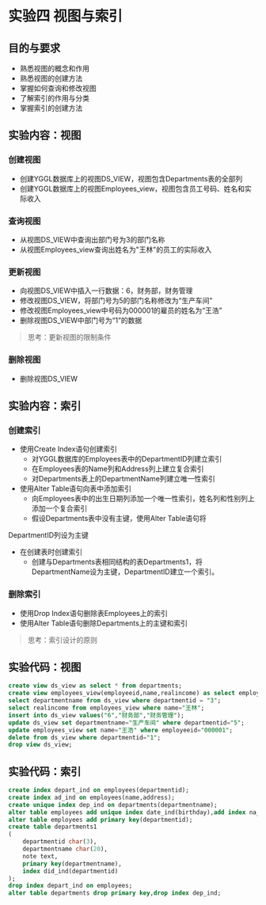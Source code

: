 # 实验四 视图与索引
## 目的与要求
- 熟悉视图的概念和作用
- 熟悉视图的创建方法
- 掌握如何查询和修改视图
- 了解索引的作用与分类
- 掌握索引的创建方法

## 实验内容：视图
### 创建视图
- 创建YGGL数据库上的视图DS_VIEW，视图包含Departments表的全部列
- 创建YGGL数据库上的视图Employees_view，视图包含员工号码、姓名和实际收入
### 查询视图
- 从视图DS_VIEW中查询出部门号为3的部门名称
- 从视图Employees_view查询出姓名为"王林"的员工的实际收入
### 更新视图
- 向视图DS_VIEW中插入一行数据：6，财务部，财务管理
- 修改视图DS_VIEW，将部门号为5的部门名称修改为“生产车间”
- 修改视图Employees_view中号码为000001的雇员的姓名为“王浩”
- 删除视图DS_VIEW中部门号为“1”的数据
> 思考：更新视图的限制条件

### 删除视图
- 删除视图DS_VIEW

## 实验内容：索引
### 创建索引
- 使用Create Index语句创建索引
  - 对YGGL数据库的Employees表中的DepartmentID列建立索引
  - 在Employees表的Name列和Address列上建立复合索引
  - 对Departments表上的DepartmentName列建立唯一性索引
- 使用Alter Table语句向表中添加索引
  - 向Employees表中的出生日期列添加一个唯一性索引，姓名列和性别列上添加一个复合索引
  - 假设Departments表中没有主键，使用Alter Table语句将

DepartmentID列设为主键
- 在创建表时创建索引
  - 创建与Departments表相同结构的表Departments1，将DepartmentName设为主键，DepartmentID建立一个索引。

### 删除索引
- 使用Drop Index语句删除表Employees上的索引
- 使用Alter Table语句删除Departments上的主键和索引

> 思考：索引设计的原则

## 实验代码：视图
```sql
create view ds_view as select * from departments;
create view employees_view(employeeid,name,realincome) as select employees.employeeid,name,income-outcome from employees,salary where employees.employeeid=salary.employeeid;
select departmentname from ds_view where departmentid = "3";
select realincome from employees_view where name="王林";
insert into ds_view values("6","财务部","财务管理");
update ds_view set departmentname="生产车间" where departmentid="5";
update employees_view set name="王浩" where employeeid="000001";
delete from ds_view where departmentid="1";
drop view ds_view;
```

## 实验代码：索引
```sql
create index depart_ind on employees(departmentid);
create index ad_ind on employees(name,address);
create unique index dep_ind on departments(departmentname);
alter table employees add unique index date_ind(birthday),add index na_ind(name,sex);
alter table employees add primary key(departmentid);
create table departments1
(
	departmentid char(3),
	departmentname char(20),
	note text,
	primary key(departmentname),
	index did_ind(departmentid)
);
drop index depart_ind on employees;
alter table departments drop primary key,drop index dep_ind;
```
